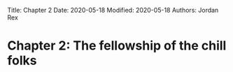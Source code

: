 Title: Chapter 2
Date: 2020-05-18
Modified: 2020-05-18
Authors: Jordan Rex


# Chapter 2: The fellowship of the chill folks

